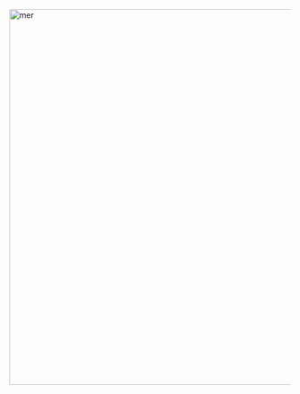 <img width="1566" height="673" alt="mer" src="https://github.com/user-attachments/assets/9df1ad81-5c43-45ea-b218-86fb13eb55e2" />
